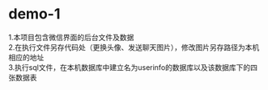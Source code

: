# demo-1
1.本项目包含微信界面的后台文件及数据\
2.在执行文件另存代码处（更换头像、发送聊天图片），修改图片另存路径为本机相应的地址\
3.执行sql文件，在本机数据库中建立名为userinfo的数据库以及该数据库下的四张数据表
